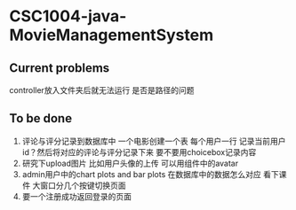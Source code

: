 # CSC1004-java-MovieManagementSystem
## Current problems
controller放入文件夹后就无法运行 是否是路径的问题
## To be done
1. 评论与评分记录到数据库中 一个电影创建一个表 每个用户一行 记录当前用户id？然后将对应的评论与评分记录下来 
要不要用choicebox记录内容
2. 研究下upload图片 比如用户头像的上传 可以用组件中的avatar
3. admin用户中的chart plots and bar plots 在数据库中的数据怎么对应 看下课件 大窗口分几个按键切换页面
4. 要一个注册成功返回登录的页面
